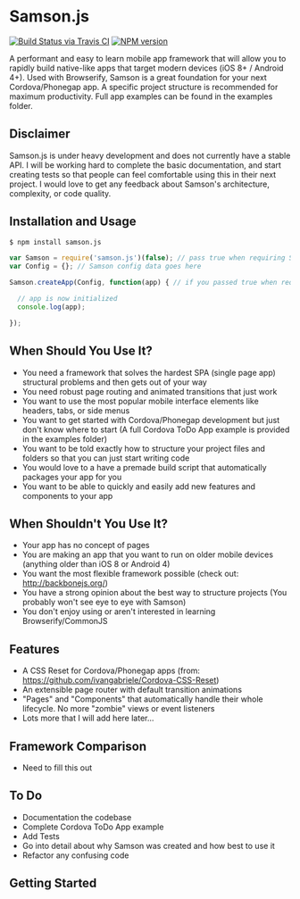 # Samson.js

[![Build Status via Travis CI](https://travis-ci.org/SamDelgado/samson.js.svg?branch=master)](https://travis-ci.org/SamDelgado/samson.js)
[![NPM version](http://img.shields.io/npm/v/samson.js.svg)](https://www.npmjs.org/package/samson.js)

A performant and easy to learn mobile app framework that will allow you to rapidly build native-like apps that target modern devices (iOS 8+ / Android 4+). Used with Browserify, Samson is a great foundation for your next Cordova/Phonegap app. A specific project structure is recommended for maximum productivity. Full app examples can be found in the examples folder.

## Disclaimer

Samson.js is under heavy development and does not currently have a stable API. I will be working hard to complete the basic documentation, and start creating tests so that people can feel comfortable using this in their next project. I would love to get any feedback about Samson's architecture, complexity, or code quality.

## Installation and Usage

```bash
$ npm install samson.js
```

```js
var Samson = require('samson.js')(false); // pass true when requiring Samson to make the 'App' object global by default
var Config = {}; // Samson config data goes here

Samson.createApp(Config, function(app) { // if you passed true when requiring Samson then the app object will not be passed back in this callback since it is already global

  // app is now initialized
  console.log(app);

});
```
## When Should You Use It?

  * You need a framework that solves the hardest SPA (single page app) structural problems and then gets out of your way
  * You need robust page routing and animated transitions that just work
  * You want to use the most popular mobile interface elements like headers, tabs, or side menus
  * You want to get started with Cordova/Phonegap development but just don't know where to start (A full Cordova ToDo App example is provided in the examples folder)
  * You want to be told exactly how to structure your project files and folders so that you can just start writing code
  * You would love to a have a premade build script that automatically packages your app for you
  * You want to be able to quickly and easily add new features and components to your app

## When Shouldn't You Use It?

  * Your app has no concept of pages
  * You are making an app that you want to run on older mobile devices (anything older than iOS 8 or Android 4)
  * You want the most flexible framework possible (check out: http://backbonejs.org/)
  * You have a strong opinion about the best way to structure projects (You probably won't see eye to eye with Samson)
  * You don't enjoy using or aren't interested in learning Browserify/CommonJS

## Features

  * A CSS Reset for Cordova/Phonegap apps (from: https://github.com/ivangabriele/Cordova-CSS-Reset)
  * An extensible page router with default transition animations
  * "Pages" and "Components" that automatically handle their whole lifecycle. No more "zombie" views or event listeners
  * Lots more that I will add here later...

## Framework Comparison

  * Need to fill this out

## To Do

  * Documentation the codebase
  * Complete Cordova ToDo App example
  * Add Tests
  * Go into detail about why Samson was created and how best to use it
  * Refactor any confusing code

## Getting Started
